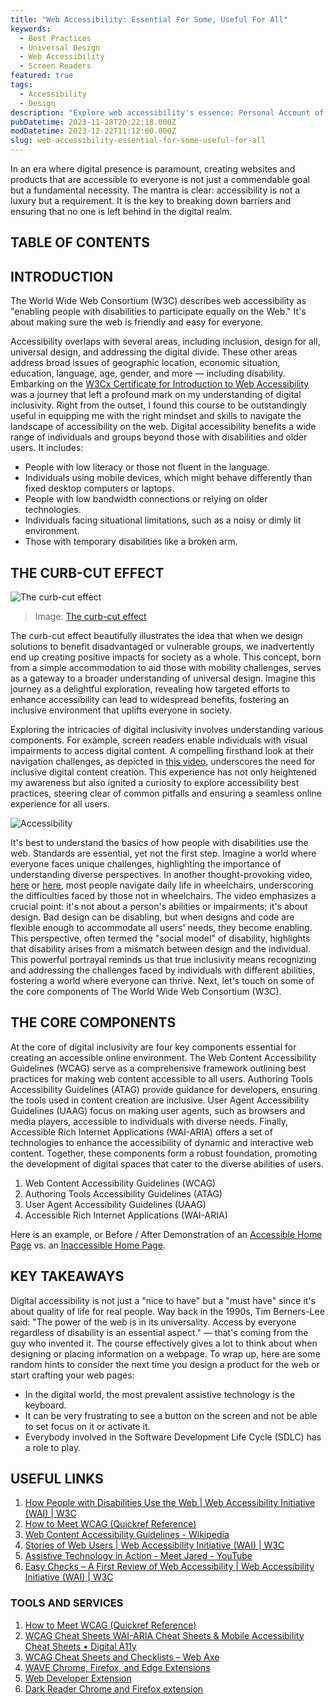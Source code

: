 ```yaml
---
title: "Web Accessibility: Essential For Some, Useful For All"
keywords:
  - Best Practices
  - Universal Design
  - Web Accessibility
  - Screen Readers
featured: true
tags:
  - Accessibility
  - Design
description: "Explore web accessibility's essence: Personal Account of W3Cx Accessibility Training, Curb-Cut Effect, and key guidelines."
pubDatetime: 2023-11-28T20:22:18.000Z
modDatetime: 2023-12-22T11:12:00.000Z
slug: web-accessibility-essential-for-some-useful-for-all
---
```


In an era where digital presence is paramount, creating websites and products that are accessible to everyone is not just a commendable goal but a fundamental necessity. The mantra is clear: accessibility is not a luxury but a requirement. It is the key to breaking down barriers and ensuring that no one is left behind in the digital realm.

## TABLE OF CONTENTS

## INTRODUCTION

The World Wide Web Consortium (W3C) describes web accessibility as "enabling people with disabilities to participate equally on the Web." It's about making sure the web is friendly and easy for everyone.

Accessibility overlaps with several areas, including inclusion, design for all, universal design, and addressing the digital divide. These other areas address broad issues of geographic location, economic situation, education, language, age, gender, and more — including disability.
Embarking on the [W3Cx Certificate for Introduction to Web Accessibility](https://www.edx.org/learn/web-accessibility/the-world-wide-web-consortium-w3c-introduction-to-web-accessibility) was a journey that left a profound mark on my understanding of digital inclusivity. Right from the outset, I found this course to be outstandingly useful in equipping me with the right mindset and skills to navigate the landscape of accessibility on the web.
Digital accessibility benefits a wide range of individuals and groups beyond those with disabilities and older users. It includes:

- People with low literacy or those not fluent in the language.
- Individuals using mobile devices, which might behave differently than fixed desktop computers or laptops.
- People with low bandwidth connections or relying on older technologies.
- Individuals facing situational limitations, such as a noisy or dimly lit environment.
- Those with temporary disabilities like a broken arm.

## THE CURB-CUT EFFECT

![The curb-cut effect](@assets/images/the-curb-cut-effect.png)

> Image: [The curb-cut effect](https://sketchplanations.com/the-curb-cut-effect)

The curb-cut effect beautifully illustrates the idea that when we design solutions to benefit disadvantaged or vulnerable groups, we inadvertently end up creating positive impacts for society as a whole. This concept, born from a simple accommodation to aid those with mobility challenges, serves as a gateway to a broader understanding of universal design. Imagine this journey as a delightful exploration, revealing how targeted efforts to enhance accessibility can lead to widespread benefits, fostering an inclusive environment that uplifts everyone in society.

Exploring the intricacies of digital inclusivity involves understanding various components. For example, screen readers enable individuals with visual impairments to access digital content. A compelling firsthand look at their navigation challenges, as depicted in [this video](https://www.youtube.com/watch?v=q_ATY9gimOM), underscores the need for inclusive digital content creation. This experience has not only heightened my awareness but also ignited a curiosity to explore accessibility best practices, steering clear of common pitfalls and ensuring a seamless online experience for all users.

![Accessibility](@assets/images/acc01.jpg)

It's best to understand the basics of how people with disabilities use the web. Standards are essential, yet not the first step. Imagine a world where everyone faces unique challenges, highlighting the importance of understanding diverse perspectives. In another thought-provoking video, [here](http://www.culturepub.fr/videos/edf-diversite/) or [here](https://www.ina.fr/video/PUB2867758021/institutionnel-diversite-video.html), most people navigate daily life in wheelchairs, underscoring the difficulties faced by those not in wheelchairs.
The video emphasizes a crucial point: it's not about a person's abilities or impairments; it's about design. Bad design can be disabling, but when designs and code are flexible enough to accommodate all users' needs, they become enabling. This perspective, often termed the "social model" of disability, highlights that disability arises from a mismatch between design and the individual.
This powerful portrayal reminds us that true inclusivity means recognizing and addressing the challenges faced by individuals with different abilities, fostering a world where everyone can thrive. Next, let's touch on some of the core components of The World Wide Web Consortium (W3C).

## THE CORE COMPONENTS

At the core of digital inclusivity are four key components essential for creating an accessible online environment. The Web Content Accessibility Guidelines (WCAG) serve as a comprehensive framework outlining best practices for making web content accessible to all users. Authoring Tools Accessibility Guidelines (ATAG) provide guidance for developers, ensuring the tools used in content creation are inclusive. User Agent Accessibility Guidelines (UAAG) focus on making user agents, such as browsers and media players, accessible to individuals with diverse needs. Finally, Accessible Rich Internet Applications (WAI-ARIA) offers a set of technologies to enhance the accessibility of dynamic and interactive web content. Together, these components form a robust foundation, promoting the development of digital spaces that cater to the diverse abilities of users.

1. Web Content Accessibility Guidelines (WCAG)
1. Authoring Tools Accessibility Guidelines (ATAG)
1. User Agent Accessibility Guidelines (UAAG)
1. Accessible Rich Internet Applications (WAI-ARIA)

Here is an example, or Before / After Demonstration of an [Accessible Home Page](https://www.w3.org/WAI/demos/bad/after/home.html) vs. an [Inaccessible Home Page](https://www.w3.org/WAI/demos/bad/before/home.html).

## KEY TAKEAWAYS

Digital accessibility is not just a "nice to have" but a "must have" since it's about quality of life for real people. Way back in the 1990s, Tim Berners-Lee said: "The power of the web is in its universality. Access by everyone regardless of disability is an essential aspect." — that's coming from the guy who invented it.
The course effectively gives a lot to think about when designing or placing information on a webpage. To wrap up, here are some random hints to consider the next time you design a product for the web or start crafting your web pages:

- In the digital world, the most prevalent assistive technology is the keyboard.
- It can be very frustrating to see a button on the screen and not be able to set focus on it or activate it.
- Everybody involved in the Software Development Life Cycle (SDLC) has a role to play.

## USEFUL LINKS

1. [How People with Disabilities Use the Web | Web Accessibility Initiative (WAI) | W3C](https://www.w3.org/WAI/people-use-web/)
1. [How to Meet WCAG (Quickref Reference)](https://www.w3.org/WAI/WCAG22/quickref/?versions=2.1)
1. [Web Content Accessibility Guidelines - Wikipedia](https://en.wikipedia.org/wiki/Web_Content_Accessibility_Guidelines)
1. [Stories of Web Users | Web Accessibility Initiative (WAI) | W3C](https://www.w3.org/WAI/people-use-web/user-stories/)
1. [Assistive Technology in Action - Meet Jared - YouTube](https://www.youtube.com/watch?v=Bhj5vs9P5cw&t=40s)
1. [Easy Checks – A First Review of Web Accessibility | Web Accessibility Initiative (WAI) | W3C](https://www.w3.org/WAI/test-evaluate/preliminary/)

### TOOLS AND SERVICES

1. [How to Meet WCAG (Quickref Reference)](https://www.w3.org/WAI/WCAG22/quickref/)
1. [WCAG Cheat Sheets WAI-ARIA Cheat Sheets & Mobile Accessibility Cheat Sheets • Digital A11y](https://www.digitala11y.com/accessibility-cheat-sheets/)
1. [WCAG Cheat Sheets and Checklists – Web Axe](https://www.webaxe.org/wcag-cheat-sheets/)
1. [WAVE Chrome, Firefox, and Edge Extensions](https://wave.webaim.org/extension/)
1. [Web Developer Extension](https://chrispederick.com/work/web-developer/)
1. [Dark Reader Chrome and Firefox extension](https://github.com/darkreader/darkreader)
